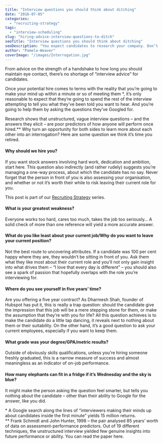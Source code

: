 ```yaml
---
title: "Interview questions you should think about ditching"
date: "2016-07-05"
categories:
  - "recruiting-strategy"
tags:
  - "interview-scheduling"
slug: "hiring-advice-interview-questions-to-ditch"
seoTitle: "Interview questions you should think about ditching"
seoDescription: "You expect candidates to research your company. Don’t be surprised that they also research the questions you’re likely to ask them when hiring."
author: "Pamela-Weaver"
coverImage: "/images/Interrogation.jpg"
---
```


From advice on the strength of a handshake to how long you should maintain eye contact, there’s no shortage of “interview advice” for candidates.

Once your potential hire comes to terms with the reality that you’re going to make your mind up within a minute or so of meeting them \*, it’s only reasonable to expect that they’re going to spend the rest of the interview attempting to tell you what they’ve been told you want to hear. And you’re going to help them by asking the questions they’ve Googled for.

Research shows that unstructured, vague interview questions – and the answers they elicit – are poor predictors of how anyone will perform once hired.\*\* Why turn an opportunity for both sides to learn more about each other into an interrogation? Here are some question we think it’s time you retired.

#### Why should we hire you?

If you want stock answers involving hard work, dedication and ambition, start here. This question also indirectly (and rather rudely) suggests you’re managing a one-way process, about which the candidate has no say. Never forget that the person in front of you is also assessing your organisation, and whether or not it’s worth their while to risk leaving their current role for you.

This post is part of our [Recruiting Strategy](http://hirehive.io/recruiting-strategy/) series.

#### What is your greatest weakness?

Everyone works too hard, cares too much, takes the job too seriously… A solid check of more than one reference will yield a more accurate answer.

#### What do you like least about your current job/Why do you want to leave your current position?

Not the best route to uncovering attributes. If a candidate was 100 per cent happy where they are, they wouldn’t be sitting in front of you. Ask them what they like most about their current role and you’ll not only gain insight into what drives them – “I love that every day is different” – you should also see a spark of passion that hopefully overlaps with the role you’re interviewing for.

#### Where do you see yourself in five years’ time?

Are you offering a five year contract? As Dharmesh Shah, founder of Hubspot has put it, this is really a trap question: should the candidate give the impression that this job will be a mere stepping stone for them, or make the assumption that they’re with you for life? All this question achieves is to make the candidate do a little tap dancing, it reveals next to nothing about them or their suitability. On the other hand, it’s a good question to ask your current employees, especially if you want to keep them.

#### What grade was your degree/GPA/metric results?

Outside of obviously skills qualifications, unless you’re hiring someone freshly graduated, this is a narrow measure of success and almost meaningless as an indicator of on-job performance.

#### How many elephants can fit in a fridge if it’s Wednesday and the sky is blue?

It might make the person asking the question feel smarter, but tells you nothing about the candidate – other than their ability to Google for the answer, like you did.

\* A Google search along the lines of “interviewers making their minds up about candidates inside the first minute” yields 15 million returns.  
\*\* Frank Schmidt and John Hunter, 1998 – the pair analysed 85 years’ worth of data on assessment-performance predictors. Out of 19 different techniques, the unstructured interview yielded few genuine insights into future performance or ability. You can read the paper here.
